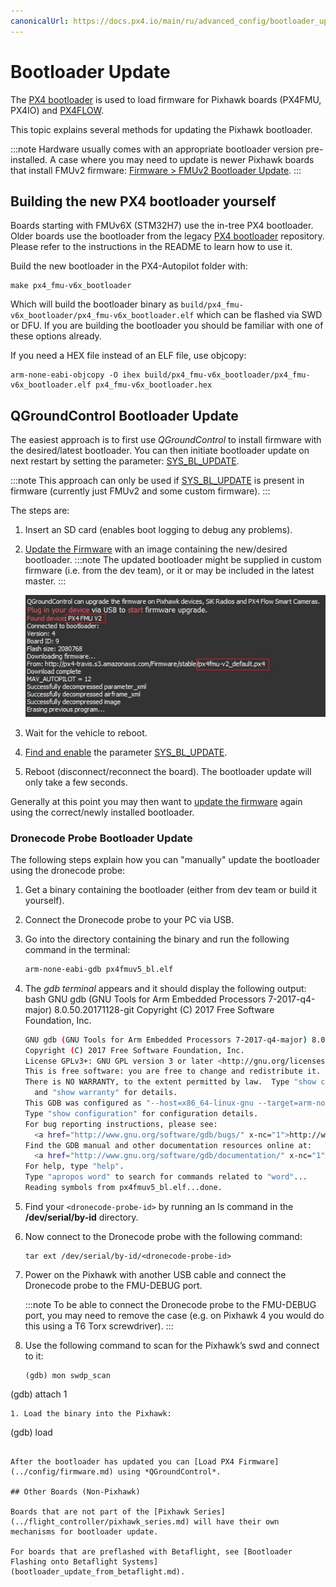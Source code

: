 ```yaml
---
canonicalUrl: https://docs.px4.io/main/ru/advanced_config/bootloader_update
---
```


# Bootloader Update

The [PX4 bootloader](https://github.com/PX4/Bootloader) is used to load firmware for Pixhawk boards (PX4FMU, PX4IO) and [PX4FLOW](../sensor/px4flow.md).

This topic explains several methods for updating the Pixhawk bootloader.

:::note
Hardware usually comes with an appropriate bootloader version pre-installed. A case where you may need to update is newer Pixhawk boards that install FMUv2 firmware: [Firmware > FMUv2 Bootloader Update](../config/firmware.md#bootloader).
:::

## Building the new PX4 bootloader yourself

Boards starting with FMUv6X (STM32H7) use the in-tree PX4 bootloader. Older boards use the bootloader from the legacy [PX4 bootloader](https://github.com/PX4/Bootloader) repository. Please refer to the instructions in the README to learn how to use it.

Build the new bootloader in the PX4-Autopilot folder with:

```
make px4_fmu-v6x_bootloader
```

Which will build the bootloader binary as `build/px4_fmu-v6x_bootloader/px4_fmu-v6x_bootloader.elf` which can be flashed via SWD or DFU. If you are building the bootloader you should be familiar with one of these options already.

If you need a HEX file instead of an ELF file, use objcopy:

```
arm-none-eabi-objcopy -O ihex build/px4_fmu-v6x_bootloader/px4_fmu-v6x_bootloader.elf px4_fmu-v6x_bootloader.hex
```

<span id="qgc_bootloader_update"></span>
## QGroundControl Bootloader Update

The easiest approach is to first use *QGroundControl* to install firmware with the desired/latest bootloader. You can then initiate bootloader update on next restart by setting the parameter: [SYS_BL_UPDATE](../advanced_config/parameter_reference.md#SYS_BL_UPDATE).

:::note
This approach can only be used if [SYS_BL_UPDATE](../advanced_config/parameter_reference.md#SYS_BL_UPDATE) is present in firmware (currently just FMUv2 and some custom firmware).
:::

The steps are:

1. Insert an SD card (enables boot logging to debug any problems).
1. [Update the Firmware](../config/firmware.md#custom) with an image containing the new/desired bootloader. :::note
The updated bootloader might be supplied in custom firmware (i.e. from the dev team), or it or may be included in the latest master.
:::

   ![FMUv2 update](../../assets/qgc/setup/firmware/bootloader_update.jpg)
1. Wait for the vehicle to reboot.
1. [Find and enable](../advanced_config/parameters.md) the parameter [SYS_BL_UPDATE](../advanced_config/parameter_reference.md#SYS_BL_UPDATE).
1. Reboot (disconnect/reconnect the board). The bootloader update will only take a few seconds.

Generally at this point you may then want to [update the firmware](../config/firmware.md) again using the correct/newly installed bootloader.


<span id="dronecode_probe"></span>
### Dronecode Probe Bootloader Update

The following steps explain how you can "manually" update the bootloader using the dronecode probe:

1. Get a binary containing the bootloader (either from dev team or build it yourself).
1. Connect the Dronecode probe to your PC via USB.
1. Go into the directory containing the binary and run the following command in the terminal:
   ```bash
   arm-none-eabi-gdb px4fmuv5_bl.elf
   ```
1. The *gdb terminal* appears and it should display the following output: bash GNU gdb (GNU Tools for Arm Embedded Processors 7-2017-q4-major) 8.0.50.20171128-git Copyright (C) 2017 Free Software Foundation, Inc.
   ```bash
   GNU gdb (GNU Tools for Arm Embedded Processors 7-2017-q4-major) 8.0.50.20171128-git
   Copyright (C) 2017 Free Software Foundation, Inc.
   License GPLv3+: GNU GPL version 3 or later <http://gnu.org/licenses/gpl.html>
   This is free software: you are free to change and redistribute it.
   There is NO WARRANTY, to the extent permitted by law.  Type "show copying"
     and "show warranty" for details.
   This GDB was configured as "--host=x86_64-linux-gnu --target=arm-none-eabi".
   Type "show configuration" for configuration details.
   For bug reporting instructions, please see:
     <a href="http://www.gnu.org/software/gdb/bugs/" x-nc="1">http://www.gnu.org/software/gdb/bugs/</a>.
   Find the GDB manual and other documentation resources online at:
     <a href="http://www.gnu.org/software/gdb/documentation/" x-nc="1">http://www.gnu.org/software/gdb/documentation/</a>.
   For help, type "help".
   Type "apropos word" to search for commands related to "word"...
   Reading symbols from px4fmuv5_bl.elf...done.
   ```
1. Find your `<dronecode-probe-id>` by running an ls command in the **/dev/serial/by-id** directory.
1. Now connect to the Dronecode probe with the following command:
   ```
   tar ext /dev/serial/by-id/<dronecode-probe-id>
   ```
1. Power on the Pixhawk with another USB cable and connect the Dronecode probe to the FMU-DEBUG port.

   :::note
To be able to connect the Dronecode probe to the FMU-DEBUG port, you may need to remove the case (e.g. on Pixhawk 4 you would do this using a T6 Torx screwdriver).
:::

1. Use the following command to scan for the Pixhawk’s swd and connect to it:
   ```
   (gdb) mon swdp_scan
 (gdb) attach 1
   ```
1. Load the binary into the Pixhawk:
   ```
   (gdb) load
   ```

After the bootloader has updated you can [Load PX4 Firmware](../config/firmware.md) using *QGroundControl*.

## Other Boards (Non-Pixhawk)

Boards that are not part of the [Pixhawk Series](../flight_controller/pixhawk_series.md) will have their own mechanisms for bootloader update.

For boards that are preflashed with Betaflight, see [Bootloader Flashing onto Betaflight Systems](bootloader_update_from_betaflight.md).
